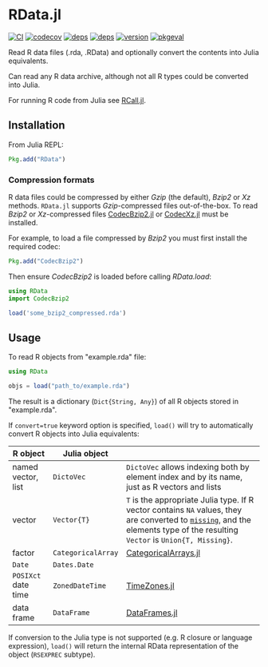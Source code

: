 # RData.jl

[![CI](https://github.com/JuliaData/RData.jl/workflows/CI/badge.svg)](https://github.com/JuliaData/RData.jl/actions?query=workflow%3ACI)
[![codecov](https://codecov.io/gh/JuliaData/RData.jl/branch/master/graph/badge.svg)](https://codecov.io/gh/JuliaData/RData.jl)
[![deps](https://juliahub.com/docs/RData/deps.svg)](https://juliahub.com/ui/Packages/RData/yjnue?t=2)
[![deps](https://juliahub.com/docs/RData/deps.svg)](https://juliahub.com/ui/Packages/RData/idMMA?t=2)
[![version](https://juliahub.com/docs/RData/version.svg)](https://juliahub.com/ui/Packages/RData/idMMA)
[![pkgeval](https://juliahub.com/docs/RData/pkgeval.svg)](https://juliahub.com/ui/Packages/RData/idMMA)

Read R data files (.rda, .RData) and optionally convert the contents into Julia equivalents.

Can read any R data archive, although not all R types could be converted into Julia.

For running R code from Julia see [RCall.jl](https://github.com/JuliaInterop/RCall.jl).

## Installation

From Julia REPL:
```julia
Pkg.add("RData")
```

### Compression formats

R data files could be compressed by either *Gzip* (the default), *Bzip2* or *Xz* methods. `RData.jl` supports *Gzip*-compressed files out-of-the-box. To read *Bzip2* or *Xz*-compressed files [CodecBzip2.jl](https://github.com/bicycle1885/CodecBzip2.jl) or [CodecXz.jl](https://github.com/bicycle1885/CodecXz.jl) must be installed.

For example, to load a file compressed by *Bzip2* you must first install the required codec:

```julia
Pkg.add("CodecBzip2")
```

Then ensure *CodecBzip2* is loaded before calling *RData.load*:

```julia
using RData
import CodecBzip2

load('some_bzip2_compressed.rda')
```

## Usage

To read R objects from "example.rda" file:
```julia
using RData

objs = load("path_to/example.rda")
```

The result is a dictionary (`Dict{String, Any}`) of all R objects stored in "example.rda".

If `convert=true` keyword option is specified, `load()` will try to automatically
convert R objects into Julia equivalents:

| R object     | Julia object           |  |
|--------------|------------------------|--|
| named vector, list | `DictoVec` | `DictoVec` allows indexing both by element index and by its name, just as R vectors and lists |
| vector    | `Vector{T}` | `T` is the appropriate Julia type. If R vector contains `NA` values, they are converted to [`missing`](https://github.com/JuliaData/Missings.jl), and the elements type of the resulting `Vector` is `Union{T, Missing}`.
| factor     | `CategoricalArray` | [CategoricalArrays.jl](https://github.com/JuliaData/CategoricalArrays.jl) |
| `Date`     | `Dates.Date` | |
| `POSIXct` date time | `ZonedDateTime` | [TimeZones.jl](https://github.com/JuliaTime/TimeZones.jl) |
| data frame | `DataFrame` | [DataFrames.jl](https://github.com/JuliaData/DataFrames.jl) |

If conversion to the Julia type is not supported (e.g. R closure or language expression), `load()` will return the internal RData representation of the object (`RSEXPREC` subtype).

